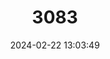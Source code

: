 ---
title: "3083"
category: "Brookesia perarmata"
draft: false
date: 2024-02-22 13:03:49
languages:
  English: ["Antsingy Leaf Chameleon"]
---